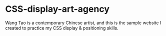 # CSS-display-art-agency
Wang Tao is a contemporary Chinese artist, and this is the sample website I created to practice my CSS display &amp; positioning skills. 
